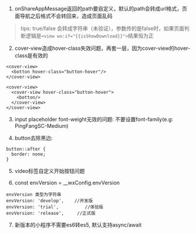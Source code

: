 1. onShareAppMessage返回的path要自定义，默认的path会转成url格式，页面导航之后格式不会转回来，造成页面乱码
>tips: true/false 会转成字符串（未验证），参数传的是false时，如果页面判断逻辑是`<view wx:if="{{isShowDownload}}">`结果恒为正
2. cover-view造成hover-class失效问题，再套一层，因为cover-view的hover-class是有效的
```
<cover-view>
  <botton hover-class="button-hover"/>
</cover-view>

<cover-view>
  <cover-view hover-class="button-hover">
    <botton/>
  </cover-view>
</cover-view>
```
3. input placeholder font-weight无效的问题: 不要设置font-family(e.g: PingFangSC-Medium)

4. button去除黑边:
```
button::after {
  border: none;
}
```

5. video标签自定义开始按钮问题

6. const envVersion = __wxConfig.envVersion
```
envVersion 类型为字符串
envVersion: 'develop',    //开发版
envVersion: 'trial',          //体验版
envVersion: 'release',     //正式版
```

7. 新版本的小程序不需要es6转es5, 默认支持async/await  
